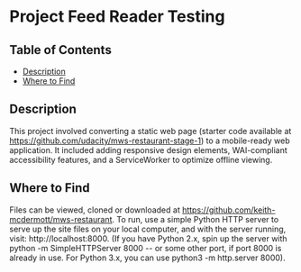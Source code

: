 # Project Feed Reader Testing

## Table of Contents

* [Description](#description)
* [Where to Find](#wheretofind)

## Description

This project involved converting a static web page (starter code available at https://github.com/udacity/mws-restaurant-stage-1) to a mobile-ready web application. It included adding responsive design elements, WAI-compliant accessibility features, and a ServiceWorker to optimize offline viewing.

## Where to Find

Files can be viewed, cloned or downloaded at https://github.com/keith-mcdermott/mws-restaurant. To run, use a simple Python HTTP server to serve up the site files on your local computer, and with the server running, visit: http://localhost:8000. (If you have Python 2.x, spin up the server with python -m SimpleHTTPServer 8000 -- or some other port, if port 8000 is already in use. For Python 3.x, you can use python3 -m http.server 8000).
